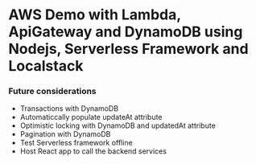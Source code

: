 # AWS Demo with Lambda, ApiGateway and DynamoDB using Nodejs, Serverless Framework and Localstack

### Future considerations
- Transactions with DynamoDB
- Automaticcally populate updateAt attribute
- Optimistic locking with DynamoDB and updatedAt attribute
- Pagination with DynamoDB
- Test Serverless framework offline
- Host React app to call the backend services